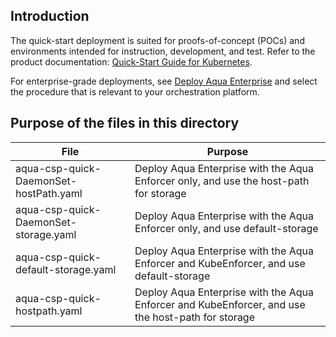 ## Introduction

The quick-start deployment is suited for proofs-of-concept (POCs) and environments intended for instruction, development, and test. 
Refer to the product documentation: [Quick-Start Guide for Kubernetes](https://docs.aquasec.com/v6.2/docs/quick-start-guide-for-kubernetes).

For enterprise-grade deployments, see [Deploy Aqua Enterprise](https://docs.aquasec.com/v6.2/docs/deployment-overview) and select the procedure that is relevant to your orchestration platform.

## Purpose of the files in this directory

| File                                   | Purpose                                                                                             |
|----------------------------------------|---------------------------------------------------------------------------------------------------|
| aqua-csp-quick-DaemonSet-hostPath.yaml | Deploy Aqua Enterprise with the Aqua Enforcer only, and use the host-path for storage             |
| aqua-csp-quick-DaemonSet-storage.yaml  | Deploy Aqua Enterprise with the Aqua Enforcer only, and use default-storage                       |
| aqua-csp-quick-default-storage.yaml    | Deploy Aqua Enterprise with the Aqua Enforcer and KubeEnforcer, and use default-storage           |
| aqua-csp-quick-hostpath.yaml           | Deploy Aqua Enterprise with the Aqua Enforcer and KubeEnforcer, and use the host-path for storage |
